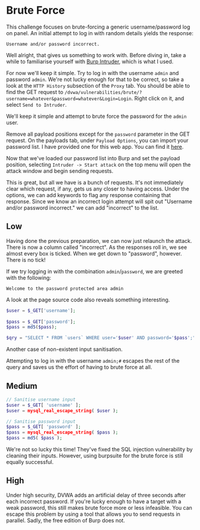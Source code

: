 # Brute Force

This challenge focuses on brute-forcing a generic username/password log on panel. An initial attempt to log in with random details yields the response:

```
Username and/or password incorrect.
```

Well alright, that gives us something to work with. Before diving in, take a while to familiarise yourself with [Burp Intruder](http://portswigger.net/burp/help/intruder.html), which is what I used. 

For now we'll keep it simple. Try to log in with the username `admin` and password `admin`. We're not lucky enough for that to be correct, so take a look at the `HTTP History` subsection of the `Proxy` tab. You should be able to find the GET request to	`/dvwa/vulnerabilities/brute/?username=whatever&password=whatever&Login=Login`. Right click on it, and select `Send to Intruder`.

We'll keep it simple and attempt to brute force the password for the `admin` user.

Remove all payload positions except for the `password` parameter in the GET request. On the payloads tab, under `Payload Options`, you can import your password list. I have provided one for this web app. You can find it [here](../files/passwords.txt).

Now that we've loaded our password list into Burp and set the payload position, selecting `Intruder -> Start attack` on the top menu will open the attack window and begin sending requests.

This is great, but all we have is a bunch of requests. It's not immediately clear which request, if any, gets us any closer to having access. Under the options, we can add keywords to flag any response containing that response. Since we know an incorrect login attempt will spit out "Username and/or password incorrect." we can add "incorrect" to the list.

## Low

Having done the previous preparation, we can now just relaunch the attack. There is now a column called "incorrect". As the responses roll in, we see almost every box is ticked. When we get down to "password", however. There is no tick!

If we try logging in with the combination `admin`/`password`, we are greeted with the following:

```
Welcome to the password protected area admin
```

A look at the page source code also reveals something interesting.

```php
$user = $_GET['username'];
    
$pass = $_GET['password'];
$pass = md5($pass);

$qry = "SELECT * FROM `users` WHERE user='$user' AND password='$pass';"; 
```

Another case of non-existent input sanitisation.

Attempting to log in with the username `admin;#` escapes the rest of the query and saves us the effort of having to brute force at all.

## Medium

```php
// Sanitise username input
$user = $_GET[ 'username' ];
$user = mysql_real_escape_string( $user );

// Sanitise password input
$pass = $_GET[ 'password' ];
$pass = mysql_real_escape_string( $pass );
$pass = md5( $pass );
```

We're not so lucky this time! They've fixed the SQL injection vulnerability by cleaning their inputs. However, using burpsuite for the brute force is still equally successful.

## High

Under high security, DVWA adds an artificial delay of three seconds after each incorrect password. If you're lucky enough to have a target with a weak password, this still makes brute force more or less infeasible. You can escape this problem by using a tool that allows you to send requests in parallel. Sadly, the free edition of Burp does not.